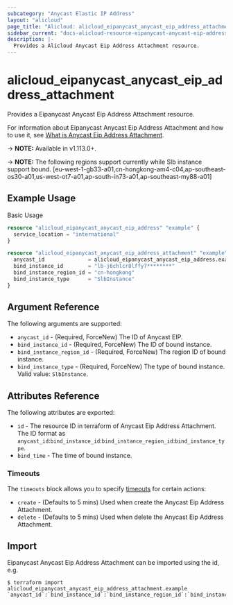 ```yaml
---
subcategory: "Anycast Elastic IP Address"
layout: "alicloud"
page_title: "Alicloud: alicloud_eipanycast_anycast_eip_address_attachment"
sidebar_current: "docs-alicloud-resource-eipanycast-anycast-eip-address-attachment"
description: |-
  Provides a Alicloud Anycast Eip Address Attachment resource.
---
```


# alicloud\_eipanycast\_anycast\_eip\_address\_attachment

Provides a Eipanycast Anycast Eip Address Attachment resource.

For information about Eipanycast Anycast Eip Address Attachment and how to use it, see [What is Anycast Eip Address Attachment](https://help.aliyun.com/document_detail/171857.html).

-> **NOTE:** Available in v1.113.0+.

-> **NOTE:** The following regions support currently while Slb instance support bound. 
[eu-west-1-gb33-a01,cn-hongkong-am4-c04,ap-southeast-os30-a01,us-west-ot7-a01,ap-south-in73-a01,ap-southeast-my88-a01]

## Example Usage

Basic Usage

```terraform
resource "alicloud_eipanycast_anycast_eip_address" "example" {
  service_location = "international"
}

resource "alicloud_eipanycast_anycast_eip_address_attachment" "example" {
  anycast_id              = alicloud_eipanycast_anycast_eip_address.example.id
  bind_instance_id        = "lb-j6chlcr8lffy7********"
  bind_instance_region_id = "cn-hongkong"
  bind_instance_type      = "SlbInstance"
}

```

## Argument Reference

The following arguments are supported:

* `anycast_id` - (Required, ForceNew) The ID of Anycast EIP.
* `bind_instance_id` - (Required, ForceNew) The ID of bound instance.
* `bind_instance_region_id` - (Required, ForceNew) The region ID of bound instance.
* `bind_instance_type` - (Required, ForceNew) The type of bound instance. Valid value: `SlbInstance`.

## Attributes Reference

The following attributes are exported:

* `id` - The resource ID in terraform of Anycast Eip Address Attachment. The ID format as `anycast_id`:`bind_instance_id`:`bind_instance_region_id`:`bind_instance_type`.
* `bind_time` - The time of bound instance.

### Timeouts

The `timeouts` block allows you to specify [timeouts](https://www.terraform.io/docs/configuration-0-11/resources.html#timeouts) for certain actions:

* `create` - (Defaults to 5 mins) Used when create the Anycast Eip Address Attachment.
* `delete` - (Defaults to 5 mins) Used when delete the Anycast Eip Address Attachment.

## Import

Eipanycast Anycast Eip Address Attachment can be imported using the id, e.g.

```
$ terraform import alicloud_eipanycast_anycast_eip_address_attachment.example `anycast_id`:`bind_instance_id`:`bind_instance_region_id`:`bind_instance_type`
```
